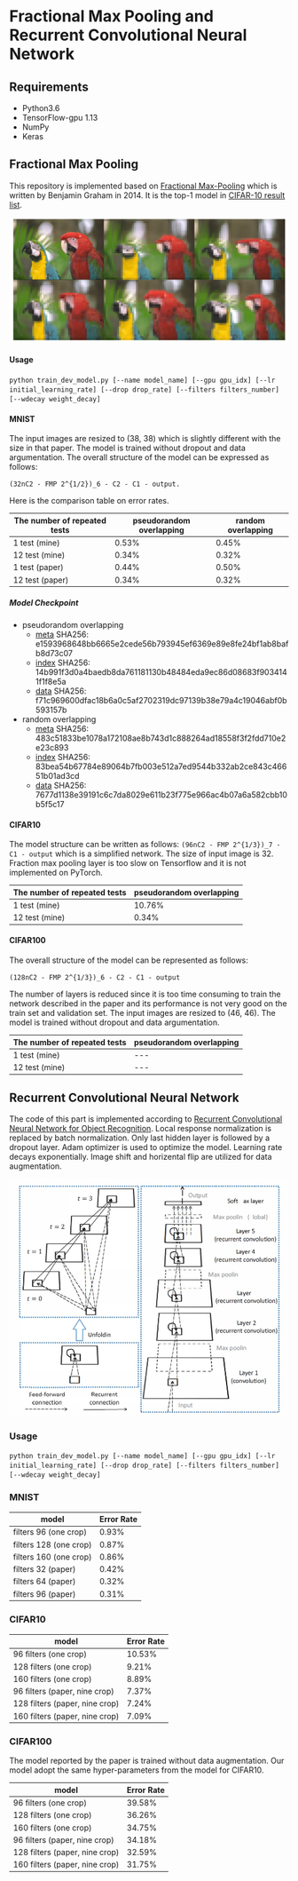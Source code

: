 # Fractional Max Pooling and Recurrent Convolutional Neural Network

## Requirements
- Python3.6
- TensorFlow-gpu 1.13
- NumPy
- Keras

## Fractional Max Pooling
This repository is implemented based on [Fractional Max-Pooling](https://arxiv.org/abs/1412.6071) which is written by Benjamin Graham in 2014. It is the top-1 model in [CIFAR-10 result list](http://rodrigob.github.io/are_we_there_yet/build/classification_datasets_results.html#43494641522d3130).

![The effect of fractional max-pooling](./imgs/fractional_max_pooling.png)

#### Usage
`python train_dev_model.py [--name model_name] [--gpu gpu_idx] [--lr initial_learning_rate] [--drop drop_rate] [--filters filters_number] [--wdecay weight_decay]`

#### MNIST
The input images are resized to (38, 38) which is slightly different with the size in that paper. The model is trained without dropout and data argumentation. The overall structure of the model can be expressed as follows: 
```
(32nC2 - FMP 2^{1/2})_6 - C2 - C1 - output.
```
Here is the comparison table on error rates.  

| The number of repeated tests 	| pseudorandom overlapping 	| random overlapping 	|
|---------------------------	|----------------------		|	--------------		|
| 1 test (mine)				   	|   0.53%                  	|	0.45%				|
| 12 test (mine)                |   0.34%                  	|	0.32%				|
| 1 test (paper)				|	0.44%					|	0.50%				|
| 12 test (paper)				|   0.34%					|	0.32%				|



##### Model Checkpoint
- pseudorandom overlapping
	- [meta](https://cloud.tsinghua.edu.cn/f/4773c8f9ca694b9dbdc4/?dl=1) 
	SHA256: e1593968648bb6665e2cede56b793945ef6369e89e8fe24bf1ab8bafb8d73c07
	- [index](https://cloud.tsinghua.edu.cn/f/781d47b47ee549d9831e/?dl=1) 
	SHA256: 14b991f3d0a4baedb8da761181130b48484eda9ec86d08683f9034141f1f8e5a
	- [data](https://cloud.tsinghua.edu.cn/f/fcc97c71d2c74c38b527/?dl=1) 
	SHA256: f71c969600dfac18b6a0c5af2702319dc97139b38e79a4c19046abf0b593157b
- random overlapping
	- [meta](https://cloud.tsinghua.edu.cn/f/df7e7aef99324e34ae2d/?dl=1) 
	SHA256: 483c51833be1078a172108ae8b743d1c888264ad18558f3f2fdd710e2e23c893
	- [index](https://cloud.tsinghua.edu.cn/f/b2d4eb813b43440fb358/?dl=1) 
	SHA256: 83bea54b67784e89064b7fb003e512a7ed9544b332ab2ce843c46651b01ad3cd
	- [data](https://cloud.tsinghua.edu.cn/f/a9724b756c164574aab3/?dl=1) 
	SHA256: 7677d1138e39191c6c7da8029e611b23f775e966ac4b07a6a582cbb10b5f5c17

#### CIFAR10
The model structure can be written as follows: `(96nC2 - FMP 2^{1/3})_7 - C1 - output` which is a simplified network. 
The size of input image is 32. 
Fraction max pooling layer is too slow on Tensorflow and it is not implemented on PyTorch. 

| The number of repeated tests 	| pseudorandom overlapping 	|
|---------------------------	|----------------------		|
| 1 test (mine)				   	|   10.76%                  |
| 12 test (mine)                |   0.34%                  	|

#### CIFAR100
The overall structure of the model can be represented as follows:
```
(128nC2 - FMP 2^{1/3})_6 - C2 - C1 - output
```
The number of layers is reduced since it is too time consuming to train the network described in the paper and its performance is not very good on the train set and validation set. The input images are resized to (46, 46). The model is trained without dropout and data argumentation.

| The number of repeated tests 	| pseudorandom overlapping 	| 
|---------------------------	|----------------------		|
| 1 test (mine)				   	|   ---                  	|	
| 12 test (mine)                |   ---                 	|	


## Recurrent Convolutional Neural Network
The code of this part is implemented according to [Recurrent Convolutional Neural Network for Object Recognition](https://ieeexplore.ieee.org/document/7298958/). 
Local response normalization is replaced by batch normalization. Only last hidden layer is followed by a dropout layer. Adam optimizer is used to optimize the model. Learning rate decays exponentially. Image shift and horizental flip are utilized for data augmentation.

![Recurrent Convolutional Neural Network](./imgs/recurrent_convolutional_neural_network.jpg)

### Usage
`python train_dev_model.py [--name model_name] [--gpu gpu_idx] [--lr initial_learning_rate] [--drop drop_rate] [--filters filters_number] [--wdecay weight_decay]`

### MNIST

| model                      	| Error Rate            | 
|---------------------------	|----------------------	|
| filters 96 (one crop)			|   0.93%               |	
| filters 128 (one crop)        |   0.87%               |	
| filters 160 (one crop)		|	0.86%				|
| filters 32 (paper)			| 	0.42%				|
| filters 64 (paper)			| 	0.32%				|
| filters 96 (paper)			|	0.31%				|

### CIFAR10

| model                      	| Error Rate            | 
|---------------------------	|----------------------	|
| 96 filters (one crop)			|   10.53%              |
| 128 filters (one crop)		|	9.21%				|
| 160 filters (one crop)		|	8.89%				|
| 96 filters (paper, nine crop) |   7.37%               |
| 128 filters (paper, nine crop)| 	7.24%				|
| 160 filters (paper, nine crop)|	7.09%				|

### CIFAR100
The model reported by the paper is trained without data augmentation. Our model adopt the same hyper-parameters from the model for CIFAR10.

| model                      	| Error Rate            | 
|---------------------------	|----------------------	|
| 96 filters (one crop)			|   39.58%              |
| 128 filters (one crop)		|	36.26%				|
| 160 filters (one crop)		|	34.75%				|
| 96 filters (paper, nine crop) |   34.18%              |
| 128 filters (paper, nine crop)|	32.59%				|
| 160 filters (paper, nine crop)|	31.75%				|	

